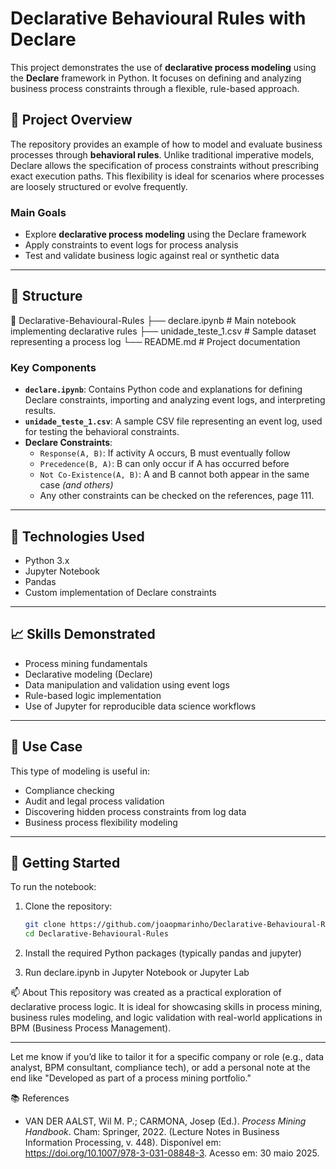 # Declarative Behavioural Rules with Declare

This project demonstrates the use of **declarative process modeling** using the **Declare** framework in Python. It focuses on defining and analyzing business process constraints through a flexible, rule-based approach.

## 🧩 Project Overview

The repository provides an example of how to model and evaluate business processes through **behavioral rules**. Unlike traditional imperative models, Declare allows the specification of process constraints without prescribing exact execution paths. This flexibility is ideal for scenarios where processes are loosely structured or evolve frequently.

### Main Goals

- Explore **declarative process modeling** using the Declare framework
- Apply constraints to event logs for process analysis
- Test and validate business logic against real or synthetic data

---

## 📂 Structure

📁 Declarative-Behavioural-Rules
├── declare.ipynb # Main notebook implementing declarative rules
├── unidade_teste_1.csv # Sample dataset representing a process log
└── README.md # Project documentation


### Key Components

- **`declare.ipynb`**: Contains Python code and explanations for defining Declare constraints, importing and analyzing event logs, and interpreting results.
- **`unidade_teste_1.csv`**: A sample CSV file representing an event log, used for testing the behavioral constraints.
- **Declare Constraints**:
  - `Response(A, B)`: If activity A occurs, B must eventually follow
  - `Precedence(B, A)`: B can only occur if A has occurred before
  - `Not Co-Existence(A, B)`: A and B cannot both appear in the same case
  *(and others)*
  - Any other constraints can be checked on the references, page 111.

---

## 🔧 Technologies Used

- Python 3.x
- Jupyter Notebook
- Pandas
- Custom implementation of Declare constraints

---

## 📈 Skills Demonstrated

- Process mining fundamentals
- Declarative modeling (Declare)
- Data manipulation and validation using event logs
- Rule-based logic implementation
- Use of Jupyter for reproducible data science workflows

---

## 📌 Use Case

This type of modeling is useful in:

- Compliance checking
- Audit and legal process validation
- Discovering hidden process constraints from log data
- Business process flexibility modeling

---

## 🚀 Getting Started[](url)

To run the notebook:

1. Clone the repository:
   ```bash
   git clone https://github.com/joaopmarinho/Declarative-Behavioural-Rules
   cd Declarative-Behavioural-Rules
2. Install the required Python packages (typically pandas and jupyter)

3. Run declare.ipynb in Jupyter Notebook or Jupyter Lab

 📫 About
This repository was created as a practical exploration of declarative process logic. It is ideal for showcasing skills in process mining, business rules modeling, and logic validation with real-world applications in BPM (Business Process Management).


---

Let me know if you’d like to tailor it for a specific company or role (e.g., data analyst, BPM consultant, compliance tech), or add a personal note at the end like "Developed as part of a process mining portfolio."

📚 References
- VAN DER AALST, Wil M. P.; CARMONA, Josep (Ed.). *Process Mining Handbook*. Cham: Springer, 2022. (Lecture Notes in Business Information Processing, v. 448). Disponível em: https://doi.org/10.1007/978-3-031-08848-3. Acesso em: 30 maio 2025.

